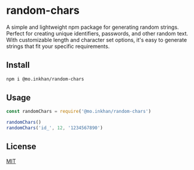 # random-chars
A simple and lightweight npm package for generating random strings. Perfect for creating unique identifiers, passwords, and other random text. With customizable length and character set options, it's easy to generate strings that fit your specific requirements.

## Install

```bash
npm i @mo.inkhan/random-chars
```

## Usage

```ts
const randomChars = require('@mo.inkhan/random-chars')

randomChars()
randomChars('id_', 12, '1234567890')
```

## License

[MIT](LICENSE)